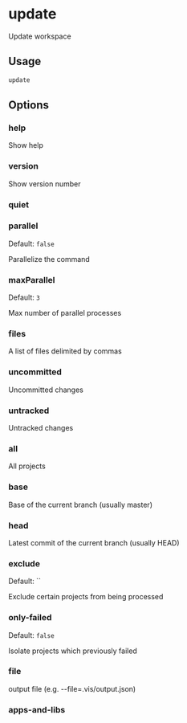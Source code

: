 # update

Update workspace

## Usage

```bash
update
```

## Options

### help

Show help

### version

Show version number

### quiet

### parallel

Default: `false`

Parallelize the command

### maxParallel

Default: `3`

Max number of parallel processes

### files

A list of files delimited by commas

### uncommitted

Uncommitted changes

### untracked

Untracked changes

### all

All projects

### base

Base of the current branch (usually master)

### head

Latest commit of the current branch (usually HEAD)

### exclude

Default: ``

Exclude certain projects from being processed

### only-failed

Default: `false`

Isolate projects which previously failed

### file

output file (e.g. --file=.vis/output.json)

### apps-and-libs
